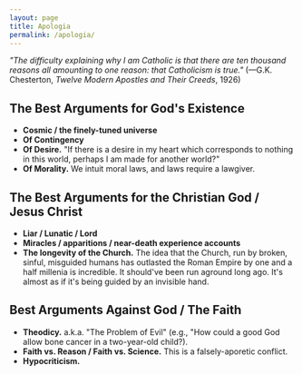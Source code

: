 ```yaml
---
layout: page
title: Apologia
permalink: /apologia/
---
```

*"The difficulty explaining why I am Catholic is that there are ten thousand reasons all amounting to one reason: that Catholicism is true."* (—G.K. Chesterton, *Twelve Modern Apostles and Their Creeds*, 1926)

## The Best Arguments for God's Existence
- **Cosmic / the finely-tuned universe**
- **Of Contingency**
- **Of Desire.** "If there is a desire in my heart which corresponds to nothing in this world, perhaps I am made for another world?"
- **Of Morality.** We intuit moral laws, and laws require a lawgiver.

## The Best Arguments for the Christian God / Jesus Christ
- **Liar / Lunatic / Lord**
- **Miracles / apparitions / near-death experience accounts**
- **The longevity of the Church.** The idea that the Church, run by broken, sinful, misguided humans has outlasted the Roman Empire by one and a half millenia is incredible. It should've been run aground long ago. It's almost as if it's being guided by an invisible hand.

## Best Arguments Against God / The Faith
- **Theodicy.** a.k.a. "The Problem of Evil" (e.g., "How could a good God allow bone cancer in a two-year-old child?). 
- **Faith vs. Reason / Faith vs. Science.** This is a falsely-aporetic conflict.
- **Hypocriticism.**
